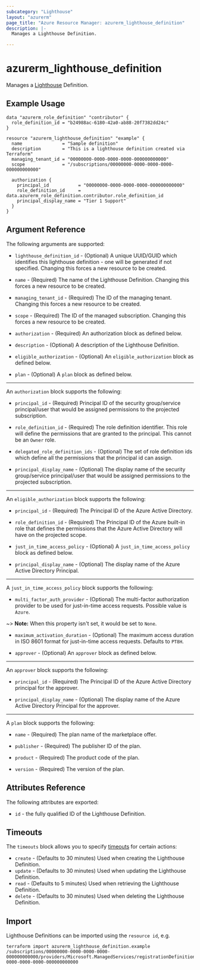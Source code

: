 ```yaml
---
subcategory: "Lighthouse"
layout: "azurerm"
page_title: "Azure Resource Manager: azurerm_lighthouse_definition"
description: |-
  Manages a Lighthouse Definition.

---
```


# azurerm_lighthouse_definition

Manages a [Lighthouse](https://docs.microsoft.com/azure/lighthouse) Definition.

## Example Usage

```hcl
data "azurerm_role_definition" "contributor" {
  role_definition_id = "b24988ac-6180-42a0-ab88-20f7382dd24c"
}

resource "azurerm_lighthouse_definition" "example" {
  name               = "Sample definition"
  description        = "This is a lighthouse definition created via Terraform"
  managing_tenant_id = "00000000-0000-0000-0000-000000000000"
  scope              = "/subscriptions/00000000-0000-0000-0000-000000000000"

  authorization {
    principal_id           = "00000000-0000-0000-0000-000000000000"
    role_definition_id     = data.azurerm_role_definition.contributor.role_definition_id
    principal_display_name = "Tier 1 Support"
  }
}
```

## Argument Reference

The following arguments are supported:

* `lighthouse_definition_id` - (Optional) A unique UUID/GUID which identifies this lighthouse definition - one will be generated if not specified. Changing this forces a new resource to be created.

* `name` - (Required) The name of the Lighthouse Definition. Changing this forces a new resource to be created.

* `managing_tenant_id` - (Required) The ID of the managing tenant. Changing this forces a new resource to be created.

* `scope` - (Required) The ID of the managed subscription. Changing this forces a new resource to be created.

* `authorization` - (Required) An authorization block as defined below.
  
* `description` - (Optional) A description of the Lighthouse Definition.

* `eligible_authorization` - (Optional) An `eligible_authorization` block as defined below.

* `plan` - (Optional) A `plan` block as defined below.

---

An `authorization` block supports the following:

* `principal_id` - (Required) Principal ID of the security group/service principal/user that would be assigned permissions to the projected subscription.

* `role_definition_id` - (Required) The role definition identifier. This role will define the permissions that are granted to the principal. This cannot be an `Owner` role.

* `delegated_role_definition_ids` - (Optional) The set of role definition ids which define all the permissions that the principal id can assign.
  
* `principal_display_name` - (Optional) The display name of the security group/service principal/user that would be assigned permissions to the projected subscription.

---

An `eligible_authorization` block supports the following:

* `principal_id` - (Required) The Principal ID of the Azure Active Directory.

* `role_definition_id` - (Required) The Principal ID of the Azure built-in role that defines the permissions that the Azure Active Directory will have on the projected scope.

* `just_in_time_access_policy` - (Optional) A `just_in_time_access_policy` block as defined below.

* `principal_display_name` - (Optional) The display name of the Azure Active Directory Principal.

---

A `just_in_time_access_policy` block supports the following:

* `multi_factor_auth_provider` - (Optional) The multi-factor authorization provider to be used for just-in-time access requests. Possible value is `Azure`.

~> **Note:** When this property isn't set, it would be set to `None`.

* `maximum_activation_duration` - (Optional) The maximum access duration in ISO 8601 format for just-in-time access requests. Defaults to `PT8H`.

* `approver` - (Optional) An `approver` block as defined below.

---

An `approver` block supports the following:

* `principal_id` - (Required) The Principal ID of the Azure Active Directory principal for the approver.

* `principal_display_name` - (Optional) The display name of the Azure Active Directory Principal for the approver.

---

A `plan` block supports the following:

* `name` - (Required) The plan name of the marketplace offer.

* `publisher` - (Required) The publisher ID of the plan.

* `product` - (Required) The product code of the plan.

* `version` - (Required) The version of the plan.

## Attributes Reference

The following attributes are exported:

* `id` - the fully qualified ID of the Lighthouse Definition.

## Timeouts

The `timeouts` block allows you to specify [timeouts](https://www.terraform.io/language/resources/syntax#operation-timeouts) for certain actions:

* `create` - (Defaults to 30 minutes) Used when creating the Lighthouse Definition.
* `update` - (Defaults to 30 minutes) Used when updating the Lighthouse Definition.
* `read` - (Defaults to 5 minutes) Used when retrieving the Lighthouse Definition.
* `delete` - (Defaults to 30 minutes) Used when deleting the Lighthouse Definition.

## Import

Lighthouse Definitions can be imported using the `resource id`, e.g.

```shell
terraform import azurerm_lighthouse_definition.example /subscriptions/00000000-0000-0000-0000-000000000000/providers/Microsoft.ManagedServices/registrationDefinitions/00000000-0000-0000-0000-000000000000
```
